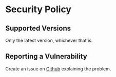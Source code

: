 # Security Policy

## Supported Versions

Only the latest version, whichever that is.

## Reporting a Vulnerability

Create an issue on [Github](https://github.com/xdy/xdy-dragonbane-workbench/issues) explaining the problem.
